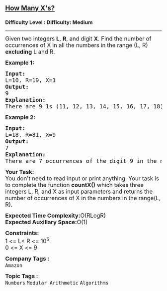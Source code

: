 <h2><a href="https://www.geeksforgeeks.org/problems/how-many-xs4514/1?page=2&difficulty=Medium&status=unsolved,attempted&sortBy=accuracy">How Many X's?</a></h2><h3>Difficulty Level : Difficulty: Medium</h3><hr><div class="problems_problem_content__Xm_eO"><p><span style="font-size: 18px;">Given two integers <strong>L</strong>, <strong>R</strong>, and digit <strong>X</strong>. Find the number of occurrences of X in all the numbers in the range (L, R) <strong>excluding</strong> L and R.</span></p>
<p><span style="font-size: 18px;"><strong>Example 1:</strong></span></p>
<pre><span style="font-size: 18px;"><strong>Input:</strong>
L=10, R=19, X=1
<strong>Output:</strong>
9
<strong>Explanation:</strong>
There are 9 1s (11, 12, 13, 14, 15, 16, 17, 18) in the numbers in the range (10,19).</span></pre>
<p><span style="font-size: 18px;"><strong>Example 2:</strong></span></p>
<pre><span style="font-size: 18px;"><strong>Input:</strong>
L=18, R=81, X=9
<strong>Output:</strong>
7
<strong>Explanation:</strong>
There are 7 occurrences of the digit 9 in the numbers in the range (18,81).</span></pre>
<p><span style="font-size: 18px;"><strong>Your Task:</strong><br>You don't need to read input or print anything. Your task is to complete the function <strong>countX()</strong> which takes three integers L, R, and X as input parameters and returns the number of occurrences of X in the numbers in the range(L, R).</span></p>
<p><span style="font-size: 18px;"><strong>Expected Time Complexity:</strong>O(RLogR)<br><strong>Expected Auxillary Space:</strong>O(1)</span></p>
<p><span style="font-size: 18px;"><strong>Constraints:</strong><br>1 &lt;= L&lt; R &lt;= 10<sup>5</sup><br>0 &lt;= X &lt;= 9&nbsp;</span></p></div><p><span style=font-size:18px><strong>Company Tags : </strong><br><code>Amazon</code>&nbsp;<br><p><span style=font-size:18px><strong>Topic Tags : </strong><br><code>Numbers</code>&nbsp;<code>Modular Arithmetic</code>&nbsp;<code>Algorithms</code>&nbsp;
